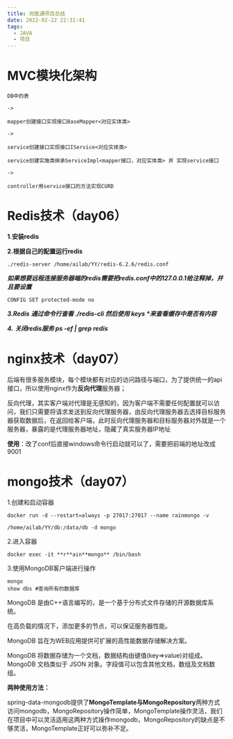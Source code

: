 ```yaml
---
title: 尚医通项目总结
date: 2022-02-22 22:31:41
tags:
  - JAVA
  - 项目
---
```

# MVC模块化架构

```
DB中的表

->

mapper创建接口实现接口BaseMapper<对应实体类>

->

service创建接口实现接口IService<对应实体类>

service创建实施类继承ServiceImpl<mapper接口，对应实体类> 并 实现service接口

->

controller用service接口的方法实现CURD
```

<!-- more -->

# Redis技术（day06）

**1.安装redis** 

**2.根据自己的配置运行redis**

```
./redis-server /home/ailab/YY/redis-6.2.6/redis.conf
```

***如果想要远程连接服务器端的redis需要把redis.conf中的127.0.0.1给注释掉，并且要设置***

```
CONFIG SET protected-mode no
```

***3.Redis*** ***通过命令行查看 ./redis-cli 然后使用 keys \*来查看缓存中是否有内容***

***4.*** ***关闭redis服务 ps -ef | grep redis***

# nginx技术（day07）

后端有很多服务模块，每个模块都有对应的访问路径与端口，为了提供统一的api接口，所以使用nginx作为**反向代理**服务器；

反向代理，其实客户端对代理是无感知的，因为客户端不需要任何配置就可以访问，我们只需要将请求发送到反向代理服务器，由反向代理服务器去选择目标服务器获取数据后，在返回给客户端，此时反向代理服务器和目标服务器对外就是一个服务器，暴露的是代理服务器地址，隐藏了真实服务器IP地址

**使用**：改了conf后直接windows命令行启动就可以了，需要把前端的地址改成9001

# mongo技术（day07）

1.创建和启动容器 

```
docker run -d --restart=always -p 27017:27017 --name rainmongo -v 

/home/ailab/YY/db:/data/db -d mongo
```

2.进入容器 

```
docker exec -it **r**ain**mongo** /bin/bash 
```

3.使用MongoDB客户端进行操作

```
mongo 
show dbs #查询所有的数据库
```



MongoDB 是由C++语言编写的，是一个基于分布式文件存储的开源数据库系统。

在高负载的情况下，添加更多的节点，可以保证服务器性能。

MongoDB 旨在为WEB应用提供可扩展的高性能数据存储解决方案。

MongoDB 将数据存储为一个文档，数据结构由键值(key=>value)对组成。MongoDB 文档类似于 JSON 对象。字段值可以包含其他文档，数组及文档数组。

 

**两种使用方法：**

spring-data-mongodb提供了**MongoTemplate与MongoRepository**两种方式访问mongodb，MongoRepository操作简单，MongoTemplate操作灵活，我们在项目中可以灵活适用这两种方式操作mongodb，MongoRepository的缺点是不够灵活，MongoTemplate正好可以弥补不足。

 

